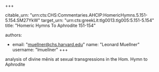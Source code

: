+++


citable_urn: "urn:cts:CHS:Commentaries.AHCIP:HomericHymns.5.151-5.154.SM27YkW"
target_urn: "urn:cts:greekLit:tlg0013.tlg005:5.151-5.154"
title: "Homeric Hymns To Aphrodite 151-154"

authors:
- email: "muellner@chs.harvard.edu"
  name: "Leonard Muellner"
  username: "lmuellner"
+++

<p>analysis of divine mēnis at sexual transgressions in the Hom. Hymn to Aphrodite</p>